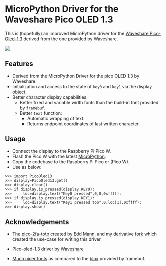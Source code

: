 # MicroPython  Driver for the Waveshare Pico OLED 1.3

This is (hopefully) an improved MicroPython driver for the [Waveshare Pico-Oled-1.3](https://www.waveshare.com/product/pico-oled-1.3.htm) derived from the one provided by Waveshare.

<img src="example.gif" />

## Features

- Derived from the MicroPython Driver for the pico OLED 1.3 by Waveshare.
- Initialization and access to the state of `key0` and `key1` via the display object.
- Better character display capabilities:
  - Better fixed and variable width fonts than the build-in font provided by `framebuf`.
  - Better `text` function:
    - Automatic wrapping of text.
    - Returns endpoint coordinates of last written character.

## Usage

- Connect the display to the Raspberry Pi Pico W.
- Flash the Pico W with the latest [MicroPython](https://micropython.org/download/rp2-pico-w/).
- Copy the codebase to the Raspberry Pi Pico or (Pico W).
- Use as below:
```
>>> import PicoOled13
>>> display=PicoOled13.get()
>>> display.clear()
>>> if display.is_pressed(display.KEY0):
>>>     loc=display.text("Key0 pressed",0,0,0xffff):
>>> if display.is_pressed(display.KEY1):
>>>     loc=display.text("Key1 pressed too",0,loc[1],0xffff):
>>> display.show()
```

## Acknowledgements

- The [pico-2fa-totp](https://github.com/eddmann/pico-2fa-totp) created by [Edd Mann](https://github.com/eddmann), and my derivative [fork ](https://github.com/samveen/pico-mpy-2fa-totp) which created the use-case for writing this driver

- Pico-oled-1.3 driver by [Waveshare](https://www.waveshare.com/wiki/Pico-OLED-1.3#Examples)

- [Much nicer fonts](https://github.com/markwinap/Pycom-SH1107-I2C/blob/master/lib/SH1107.py) as compared to the [blox](https://github.com/micropython/micropython/blob/master/extmod/font_petme128_8x8.h) provided by framebuf.

